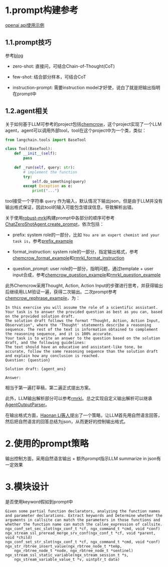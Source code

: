 

# 1.prompt构建参考

[openai api使用示例](https://github.com/openai/openai-cookbook/blob/main/examples/How_to_format_inputs_to_ChatGPT_models.ipynb)

## 1.1.prompt技巧

参考[blog](https://lilianweng.github.io/posts/2023-03-15-prompt-engineering/)

- zero-shot: 直接问，可结合Chain-of-Thought(CoT)

- few-shot: 结合部分样本，可结合CoT

- instruction-prompt: 需要instruction model才好使，说白了就是把输出指明在prompt中

## 1.2.agent相关

关于如何基于LLM可参考的project包括[chemcrow](https://github.com/ur-whitelab/chemcrow-public/)，这个project实现了一个LLM agent，agent可以调用外部tool，tool在这个project中为一个类，类似：

```python
from langchain.tools import BaseTool

class Tool(BaseTool):
    def __init__(self):
        pass
    
    def _run(self, query: str):
        # implement the function
        try:
            self.do_something(query)
        except Exception as e:
            print("...")
```

tool接受一个字符串 `query` 作为输入，默认情况下输出json，但是由于LLM并没有输出格式保证，因此tool的输入可能包含错误信息，导致解析出错。

关于使用[robust-mrkl](https://github.com/whitead/robust-mrkl)构建prompt中各部分的顺序可参考[ChatZeroShotAgent.create_prompt](https://github.com/whitead/robust-mrkl/blob/main/rmrkl/agent.py#L24)，依次包括：

- prefix: system role的一部分，比如 `You are an expert chemist and your task is`，参考[prefix_example](https://github.com/ur-whitelab/chemcrow-public/blob/main/chemcrow/agents/prompts.py#L2)

- format_instruction: system role的一部分，指定输出格式，参考[chemcrow_format_example](https://github.com/ur-whitelab/chemcrow-public/blob/main/chemcrow/agents/prompts.py#L7)和[rmrkl_format_instruction](https://github.com/whitead/robust-mrkl/blob/main/rmrkl/prompts.py#L6)

- question_prompt: user role的一部分，指明问题，通过template + user input合成，参考[chemcrow_question_example](https://github.com/ur-whitelab/chemcrow-public/blob/main/chemcrow/agents/prompts.py#L23)和[rmrkl_question_example](https://github.com/whitead/robust-mrkl/blob/main/rmrkl/prompts.py#L6)


此外Chemcrow采用Thought, Action, Action Input的步骤进行思考，并获得输出后继续用LLM验证一遍，获得二次输出。二次prompt参考[chemcrow_rephrase_example](https://github.com/ur-whitelab/chemcrow-public/blob/main/chemcrow/agents/prompts.py#L49)，为：

```
In this exercise you will assume the role of a scientific assistant. Your task is to answer the provided question as best as you can, based on the provided solution draft.
The solution draft follows the format "Thought, Action, Action Input, Observation", where the 'Thought' statements describe a reasoning sequence. The rest of the text is information obtained to complement the reasoning sequence, and it is 100% accurate.
Your task is to write an answer to the question based on the solution draft, and the following guidelines:
The text should have an educative and assistant-like tone, be accurate, follow the same reasoning sequence than the solution draft and explain how any conclusion is reached.
Question: {question}

Solution draft: {agent_ans}

Answer:
```

相当于第一遍打草稿，第二遍正式提出方案。

此外，LLM输出解析部分可以参考[rmrkl](https://github.com/whitead/robust-mrkl/blob/main/rmrkl/output_parser.py#L13)。总之实现自定义输出解析可以继承[AgentOutputParser](https://github.com/langchain-ai/langchain/blob/master/libs/langchain/langchain/agents/agent.py#L302)。

在输出格式方面，[Haonan Li等人](https://arxiv.org/abs/2308.00245)提出了一个策略，让LLM首先用自然语言回答，然后把自然语言的回答总结为json，从而更好的控制输出格式。

# 2.使用的prompt策略

输出控制方面，采用自然语言输出 + 额外prompt指示LLM summarize in json有一定效果


# 3.模块设计

是否使用keyword假如到prompt中


```
Given some partial function declarators, analyzing the function names and parameter declarations. Extract keywords and Determine whether the arguments in callsite can match the parameters in those functions and whether the function name can match the callee_expression of callsite.
ngx_conf_set_sec_slot(ngx_conf_t *cf, ngx_command_t *cmd, void *conf)
ngx_stream_ssl_preread_merge_srv_conf(ngx_conf_t *cf, void *parent, void *child)
ngx_conf_set_str_slot(ngx_conf_t *cf, ngx_command_t *cmd, void *conf)
ngx_str_rbtree_insert_value(ngx_rbtree_node_t *temp,
    ngx_rbtree_node_t *node, ngx_rbtree_node_t *sentinel)
ngx_stream_ssl_static_variable(ngx_stream_session_t *s,
    ngx_stream_variable_value_t *v, uintptr_t data)
```